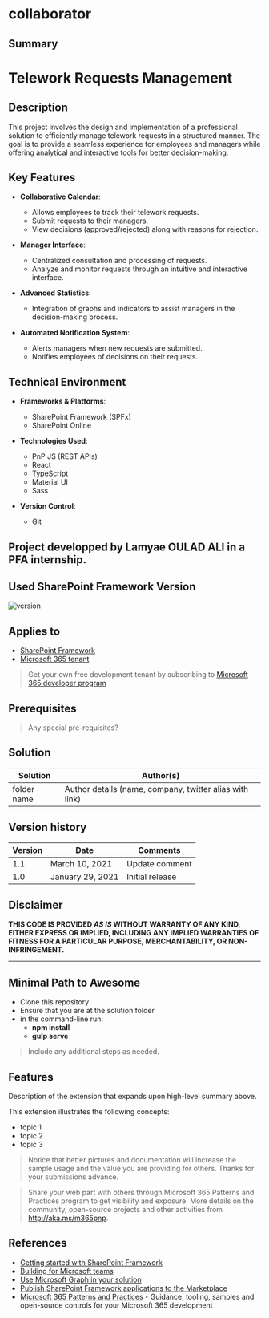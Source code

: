 # collaborator

## Summary

# Telework Requests Management

## Description
This project involves the design and implementation of a professional solution to efficiently manage telework requests in a structured manner. The goal is to provide a seamless experience for employees and managers while offering analytical and interactive tools for better decision-making.

## Key Features
- **Collaborative Calendar**:  
  - Allows employees to track their telework requests.  
  - Submit requests to their managers.  
  - View decisions (approved/rejected) along with reasons for rejection.  

- **Manager Interface**:  
  - Centralized consultation and processing of requests.  
  - Analyze and monitor requests through an intuitive and interactive interface.  

- **Advanced Statistics**:  
  - Integration of graphs and indicators to assist managers in the decision-making process.  

- **Automated Notification System**:  
  - Alerts managers when new requests are submitted.  
  - Notifies employees of decisions on their requests.  

## Technical Environment
- **Frameworks & Platforms**:  
  - SharePoint Framework (SPFx)  
  - SharePoint Online  

- **Technologies Used**:  
  - PnP JS (REST APIs)  
  - React  
  - TypeScript  
  - Material UI  
  - Sass  

- **Version Control**:  
  - Git  

## Project developped by Lamyae OULAD ALI in a PFA internship.


## Used SharePoint Framework Version

![version](https://img.shields.io/badge/version-1.19.0-green.svg)

## Applies to

- [SharePoint Framework](https://aka.ms/spfx)
- [Microsoft 365 tenant](https://docs.microsoft.com/en-us/sharepoint/dev/spfx/set-up-your-developer-tenant)

> Get your own free development tenant by subscribing to [Microsoft 365 developer program](http://aka.ms/o365devprogram)

## Prerequisites

> Any special pre-requisites?

## Solution

| Solution    | Author(s)                                               |
| ----------- | ------------------------------------------------------- |
| folder name | Author details (name, company, twitter alias with link) |

## Version history

| Version | Date             | Comments        |
| ------- | ---------------- | --------------- |
| 1.1     | March 10, 2021   | Update comment  |
| 1.0     | January 29, 2021 | Initial release |

## Disclaimer

**THIS CODE IS PROVIDED _AS IS_ WITHOUT WARRANTY OF ANY KIND, EITHER EXPRESS OR IMPLIED, INCLUDING ANY IMPLIED WARRANTIES OF FITNESS FOR A PARTICULAR PURPOSE, MERCHANTABILITY, OR NON-INFRINGEMENT.**

---

## Minimal Path to Awesome

- Clone this repository
- Ensure that you are at the solution folder
- in the command-line run:
  - **npm install**
  - **gulp serve**

> Include any additional steps as needed.

## Features

Description of the extension that expands upon high-level summary above.

This extension illustrates the following concepts:

- topic 1
- topic 2
- topic 3

> Notice that better pictures and documentation will increase the sample usage and the value you are providing for others. Thanks for your submissions advance.

> Share your web part with others through Microsoft 365 Patterns and Practices program to get visibility and exposure. More details on the community, open-source projects and other activities from http://aka.ms/m365pnp.

## References

- [Getting started with SharePoint Framework](https://docs.microsoft.com/en-us/sharepoint/dev/spfx/set-up-your-developer-tenant)
- [Building for Microsoft teams](https://docs.microsoft.com/en-us/sharepoint/dev/spfx/build-for-teams-overview)
- [Use Microsoft Graph in your solution](https://docs.microsoft.com/en-us/sharepoint/dev/spfx/web-parts/get-started/using-microsoft-graph-apis)
- [Publish SharePoint Framework applications to the Marketplace](https://docs.microsoft.com/en-us/sharepoint/dev/spfx/publish-to-marketplace-overview)
- [Microsoft 365 Patterns and Practices](https://aka.ms/m365pnp) - Guidance, tooling, samples and open-source controls for your Microsoft 365 development

